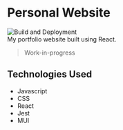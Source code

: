 # Personal Website  
![Build and Deployment](https://github.com/adanzan/adanzan.github.io/actions/workflows/pages/pages-build-deployment/badge.svg)  
My portfolio website built using React. 
> Work-in-progress  

## Technologies Used
- Javascript
- CSS  
- React
- Jest
- MUI

